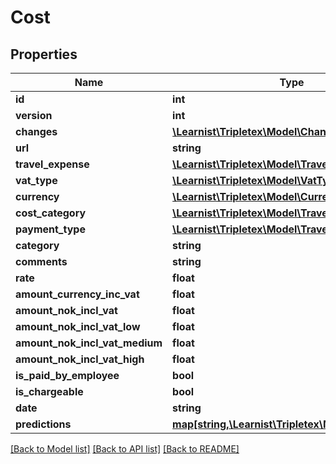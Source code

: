 # Cost

## Properties
Name | Type | Description | Notes
------------ | ------------- | ------------- | -------------
**id** | **int** |  | [optional] 
**version** | **int** |  | [optional] 
**changes** | [**\Learnist\Tripletex\Model\Change[]**](Change.md) |  | [optional] 
**url** | **string** |  | [optional] 
**travel_expense** | [**\Learnist\Tripletex\Model\TravelExpense**](TravelExpense.md) |  | [optional] 
**vat_type** | [**\Learnist\Tripletex\Model\VatType**](VatType.md) |  | [optional] 
**currency** | [**\Learnist\Tripletex\Model\Currency**](Currency.md) |  | [optional] 
**cost_category** | [**\Learnist\Tripletex\Model\TravelCostCategory**](TravelCostCategory.md) |  | [optional] 
**payment_type** | [**\Learnist\Tripletex\Model\TravelPaymentType**](TravelPaymentType.md) |  | 
**category** | **string** |  | [optional] 
**comments** | **string** |  | [optional] 
**rate** | **float** |  | [optional] 
**amount_currency_inc_vat** | **float** |  | 
**amount_nok_incl_vat** | **float** |  | [optional] 
**amount_nok_incl_vat_low** | **float** |  | [optional] 
**amount_nok_incl_vat_medium** | **float** |  | [optional] 
**amount_nok_incl_vat_high** | **float** |  | [optional] 
**is_paid_by_employee** | **bool** |  | [optional] 
**is_chargeable** | **bool** |  | [optional] 
**date** | **string** |  | [optional] 
**predictions** | [**map[string,\Learnist\Tripletex\Model\Prediction]**](Prediction.md) |  | [optional] 

[[Back to Model list]](../../README.md#documentation-for-models) [[Back to API list]](../../README.md#documentation-for-api-endpoints) [[Back to README]](../../README.md)

